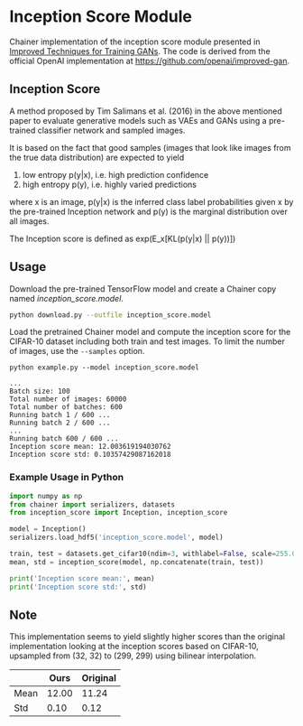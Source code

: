 # Inception Score Module

Chainer implementation of the inception score module presented in [Improved Techniques for Training GANs](https://arxiv.org/abs/1606.03498). The code is derived from the official OpenAI implementation at https://github.com/openai/improved-gan.

## Inception Score

A method proposed by Tim Salimans et al. (2016) in the above mentioned paper to evaluate generative models such as VAEs and GANs using a pre-trained classifier network and sampled images. 

It is based on the fact that good samples (images that look like images from the true data distribution) are expected to yield

1. low entropy p(y|x), i.e. high prediction confidence
2. high entropy p(y), i.e. highly varied predictions

where x is an image, p(y|x) is the inferred class label probabilities given x by the pre-trained Inception network and p(y) is the marginal distribution over all images.

The Inception score is defined as exp(E_x[KL(p(y|x) || p(y))])

## Usage

Download the pre-trained TensorFlow model and create a Chainer copy named *inception_score.model*.

```bash
python download.py --outfile inception_score.model
```

Load the pretrained Chainer model and compute the inception score for the CIFAR-10 dataset including both train and test images. To limit the number of images, use the `--samples` option.

```
python example.py --model inception_score.model
```

```
...
Batch size: 100
Total number of images: 60000
Total number of batches: 600
Running batch 1 / 600 ...
Running batch 2 / 600 ...
...
Running batch 600 / 600 ...
Inception score mean: 12.003619194030762
Inception score std: 0.10357429087162018
```

### Example Usage in Python

```python
import numpy as np
from chainer import serializers, datasets
from inception_score import Inception, inception_score

model = Inception()
serializers.load_hdf5('inception_score.model', model)

train, test = datasets.get_cifar10(ndim=3, withlabel=False, scale=255.0)
mean, std = inception_score(model, np.concatenate(train, test))

print('Inception score mean:', mean)
print('Inception score std:', std)
```

## Note

This implementation seems to yield slightly higher scores than the original implementation looking at the inception scores based on CIFAR-10, upsampled from (32, 32) to (299, 299) using bilinear interpolation.

|| Ours | Original |
| ------------- | ------------- | ------------- |
| Mean | 12.00 | 11.24 |
| Std  | 0.10 | 0.12 |
